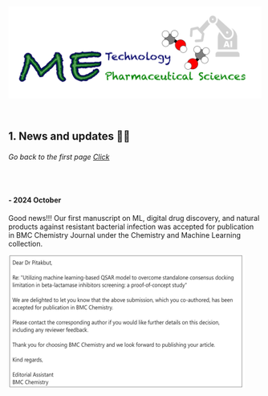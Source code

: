 ![](../images/cv-header.png)

&nbsp;

## 1. News and updates :rocket::first_quarter_moon:

###### Go back to the first page [Click](../README.md)

&nbsp;

#### - 2024 October

Good news!!! Our first manuscript on ML, digital drug discovery, and natural products against resistant bacterial infection was accepted for publication in BMC Chemistry Journal under the Chemistry and Machine Learning collection.

![](../images/24oct_news2a.png)
